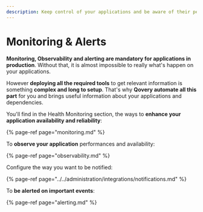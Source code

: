 ```yaml
---
description: Keep control of your applications and be aware of their performances
---
```


# Monitoring & Alerts

**Monitoring, Observability and alerting are mandatory for applications in production**. Without that, it is almost impossible to really what's happen on your applications.

However **deploying all the required tools** to get relevant information is something **complex and long to setup**. That's why **Qovery automate all this part** for you and brings useful information about your applications and dependencies.

You'll find in the Health Monitoring section, the ways to **enhance your application availability and reliability**:

{% page-ref page="monitoring.md" %}

To **observe your application** performances and availability:

{% page-ref page="observability.md" %}

Configure the way you want to be notified:

{% page-ref page="../../administration/integrations/notifications.md" %}

To **be alerted on important events**:

{% page-ref page="alerting.md" %}




